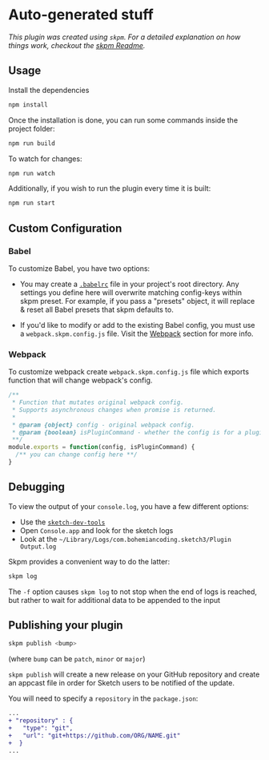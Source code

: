 # Auto-generated stuff

_This plugin was created using `skpm`. For a detailed explanation on how things
work, checkout the
[skpm Readme](https://github.com/skpm/skpm/blob/master/README.md)._

## Usage

Install the dependencies

```bash
npm install
```

Once the installation is done, you can run some commands inside the project
folder:

```bash
npm run build
```

To watch for changes:

```bash
npm run watch
```

Additionally, if you wish to run the plugin every time it is built:

```bash
npm run start
```

## Custom Configuration

### Babel

To customize Babel, you have two options:

-   You may create a [`.babelrc`](https://babeljs.io/docs/usage/babelrc) file
    in your project's root directory. Any settings you define here will
    overwrite matching config-keys within skpm preset. For example, if you pass
    a "presets" object, it will replace & reset all Babel presets that skpm
    defaults to.

-   If you'd like to modify or add to the existing Babel config, you must use a
    `webpack.skpm.config.js` file. Visit the [Webpack](#webpack) section for
    more info.

### Webpack

To customize webpack create `webpack.skpm.config.js` file which exports
function that will change webpack's config.

```js
/**
 * Function that mutates original webpack config.
 * Supports asynchronous changes when promise is returned.
 *
 * @param {object} config - original webpack config.
 * @param {boolean} isPluginCommand - whether the config is for a plugin command or a resource
 **/
module.exports = function(config, isPluginCommand) {
  /** you can change config here **/
}
```

## Debugging

To view the output of your `console.log`, you have a few different options:

- Use the [`sketch-dev-tools`](https://github.com/skpm/sketch-dev-tools)
- Open `Console.app` and look for the sketch logs
- Look at the `~/Library/Logs/com.bohemiancoding.sketch3/Plugin Output.log`

Skpm provides a convenient way to do the latter:

```bash
skpm log
```

The `-f` option causes `skpm log` to not stop when the end of logs is reached,
but rather to wait for additional data to be appended to the input

## Publishing your plugin

```bash
skpm publish <bump>
```

(where `bump` can be `patch`, `minor` or `major`)

`skpm publish` will create a new release on your GitHub repository and create
an appcast file in order for Sketch users to be notified of the update.

You will need to specify a `repository` in the `package.json`:

```diff
...
+ "repository" : {
+   "type": "git",
+   "url": "git+https://github.com/ORG/NAME.git"
+  }
...
```
